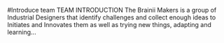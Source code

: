 #Introduce team
TEAM INTRODUCTION
The Brainii Makers is a group of Industrial Designers that identify challenges and collect enough ideas to Initiates and Innovates them as well as trying new things, adapting and learning... 